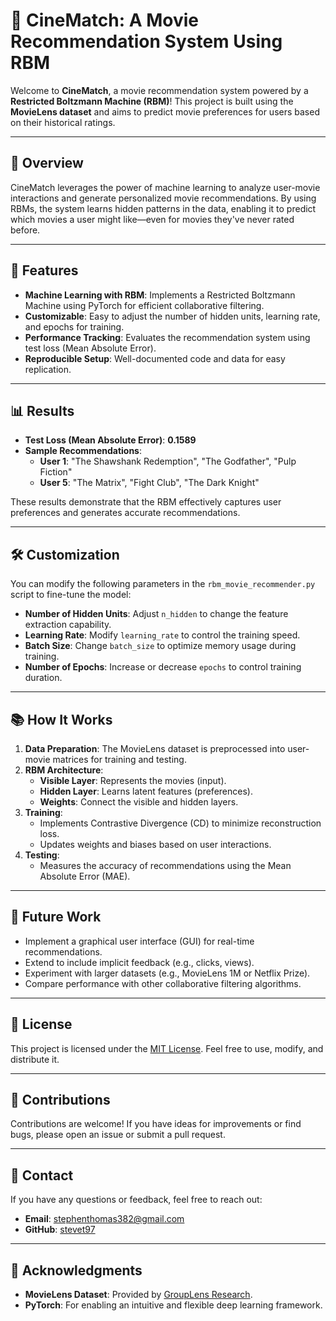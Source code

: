 # 🎥 **CineMatch: A Movie Recommendation System Using RBM**

Welcome to **CineMatch**, a movie recommendation system powered by a **Restricted Boltzmann Machine (RBM)**! This project is built using the **MovieLens dataset** and aims to predict movie preferences for users based on their historical ratings.

---

## 📖 **Overview**
CineMatch leverages the power of machine learning to analyze user-movie interactions and generate personalized movie recommendations. By using RBMs, the system learns hidden patterns in the data, enabling it to predict which movies a user might like—even for movies they've never rated before.

---

## 🚀 **Features**
- **Machine Learning with RBM**: Implements a Restricted Boltzmann Machine using PyTorch for efficient collaborative filtering.
- **Customizable**: Easy to adjust the number of hidden units, learning rate, and epochs for training.
- **Performance Tracking**: Evaluates the recommendation system using test loss (Mean Absolute Error).
- **Reproducible Setup**: Well-documented code and data for easy replication.

---

## 📊 Results

- **Test Loss (Mean Absolute Error)**: **0.1589**
- **Sample Recommendations**:
  - **User 1**: "The Shawshank Redemption", "The Godfather", "Pulp Fiction"
  - **User 5**: "The Matrix", "Fight Club", "The Dark Knight"

These results demonstrate that the RBM effectively captures user preferences and generates accurate recommendations.

---

## 🛠️ Customization

You can modify the following parameters in the `rbm_movie_recommender.py` script to fine-tune the model:

- **Number of Hidden Units**: Adjust `n_hidden` to change the feature extraction capability.
- **Learning Rate**: Modify `learning_rate` to control the training speed.
- **Batch Size**: Change `batch_size` to optimize memory usage during training.
- **Number of Epochs**: Increase or decrease `epochs` to control training duration.

---

## 📚 How It Works

1. **Data Preparation**: The MovieLens dataset is preprocessed into user-movie matrices for training and testing.
2. **RBM Architecture**:
   - **Visible Layer**: Represents the movies (input).
   - **Hidden Layer**: Learns latent features (preferences).
   - **Weights**: Connect the visible and hidden layers.
3. **Training**:
   - Implements Contrastive Divergence (CD) to minimize reconstruction loss.
   - Updates weights and biases based on user interactions.
4. **Testing**:
   - Measures the accuracy of recommendations using the Mean Absolute Error (MAE).

---

## 🌟 Future Work

- Implement a graphical user interface (GUI) for real-time recommendations.
- Extend to include implicit feedback (e.g., clicks, views).
- Experiment with larger datasets (e.g., MovieLens 1M or Netflix Prize).
- Compare performance with other collaborative filtering algorithms.

---

## 📜 License

This project is licensed under the [MIT License](LICENSE). Feel free to use, modify, and distribute it.

---

## 🤝 Contributions

Contributions are welcome! If you have ideas for improvements or find bugs, please open an issue or submit a pull request.

---

## 📧 Contact

If you have any questions or feedback, feel free to reach out:

- **Email**: stephenthomas382@gmail.com
- **GitHub**: [stevet97](https://github.com/stevet97)

---

## 🎉 Acknowledgments

- **MovieLens Dataset**: Provided by [GroupLens Research](https://grouplens.org/).
- **PyTorch**: For enabling an intuitive and flexible deep learning framework.
